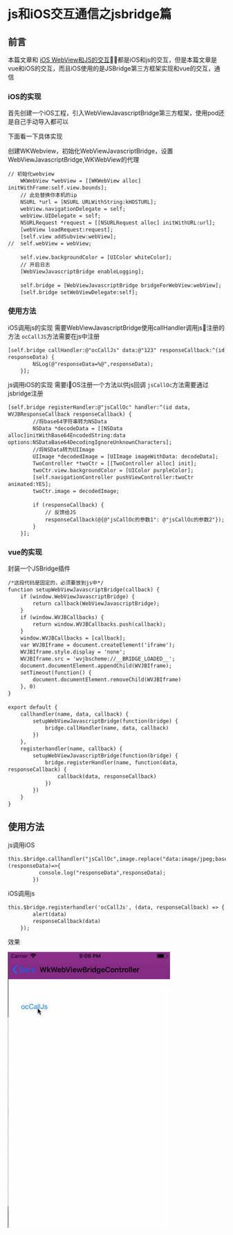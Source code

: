 # js和iOS交互通信之jsbridge篇

## 前言

本篇文章和
[iOS WebView和JS的交互](https://www.jianshu.com/p/3fea43b882eb)都是iOS和js的交互，但是本篇文章是vue和iOS的交互，而且iOS使用的是JSBridge第三方框架实现和vue的交互，通信

### iOS的实现

首先创建一个iOS工程，引入WebViewJavascriptBridge第三方框架，使用pod还是自己手动导入都可以


下面看一下具体实现

创建WKWebview，初始化WebViewJavascriptBridge，设置WebViewJavascriptBridge,WKWebView的代理

```
// 初始化webview
	WKWebView *webView = [[WKWebView alloc] initWithFrame:self.view.bounds];
	// 此处替换你本机的ip
	NSURL *url = [NSURL URLWithString:kHOSTURL];
	webView.navigationDelegate = self;
	webView.UIDelegate = self;
	NSURLRequest *request = [[NSURLRequest alloc] initWithURL:url];
	[webView loadRequest:request];
	[self.view addSubview:webView];
//	self.webView = webView;
	
	self.view.backgroundColor = [UIColor whiteColor];
	// 开启日志
	[WebViewJavascriptBridge enableLogging];
	
	self.bridge = [WebViewJavascriptBridge bridgeForWebView:webView];
	[self.bridge setWebViewDelegate:self];
```

### 使用方法
iOS调用js的实现
需要WebViewJavascriptBridge使用callHandler调用js注册的方法
`ocCallJS`方法需要在js中注册
```
[self.bridge callHandler:@"ocCallJs" data:@"123" responseCallback:^(id responseData) {
		NSLog(@"responseData=%@",responseData);
	}];

```

js调用iOS的实现
需要iOS注册一个方法以供js回调
`jsCallOc`方法需要通过jsbridge注册
```
[self.bridge registerHandler:@"jsCallOc" handler:^(id data, WVJBResponseCallback responseCallback) {
		//将base64字符串转为NSData
		NSData *decodeData = [[NSData alloc]initWithBase64EncodedString:data options:NSDataBase64DecodingIgnoreUnknownCharacters];
		//将NSData转为UIImage
		UIImage *decodedImage = [UIImage imageWithData: decodeData];
		TwoController *twoCtr = [[TwoController alloc] init];
		twoCtr.view.backgroundColor = [UIColor purpleColor];
		[self.navigationController pushViewController:twoCtr animated:YES];
		twoCtr.image = decodedImage;
		
		if (responseCallback) {
			// 反馈给JS
			responseCallback(@{@"jsCallOc的参数1": @"jsCallOc的参数2"});
		}
	}];
```
### vue的实现

封装一个JSBridge插件

```
/*这段代码是固定的，必须要放到js中*/
function setupWebViewJavascriptBridge(callback) {
    if (window.WebViewJavascriptBridge) {
        return callback(WebViewJavascriptBridge);
    }
    if (window.WVJBCallbacks) {
        return window.WVJBCallbacks.push(callback);
    }
    window.WVJBCallbacks = [callback];
    var WVJBIframe = document.createElement('iframe');
    WVJBIframe.style.display = 'none';
    WVJBIframe.src = 'wvjbscheme://__BRIDGE_LOADED__';
    document.documentElement.appendChild(WVJBIframe);
    setTimeout(function() {
        document.documentElement.removeChild(WVJBIframe)
    }, 0)
}

export default {
    callhandler(name, data, callback) {
        setupWebViewJavascriptBridge(function(bridge) {
            bridge.callHandler(name, data, callback)
        })
    },
    registerhandler(name, callback) {
        setupWebViewJavascriptBridge(function(bridge) {
            bridge.registerHandler(name, function(data, responseCallback) {
                callback(data, responseCallback)
            })
        })
    }
}
```

## 使用方法

js调用iOS

```
this.$bridge.callhandler("jsCallOc",image.replace("data:image/jpeg;base64,",""),(responseData)=>{
          console.log("responseData",responseData);
        })
```

iOS调用js

```
this.$bridge.registerhandler('ocCallJs', (data, responseCallback) => {
        alert(data)
        responseCallback(data)
    });
```

效果

![](https://github.com/liuboshuo/iOSWebViewJSBridgeInteractive/blob/master/images/1.gif)
